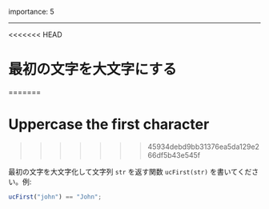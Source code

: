 importance: 5

---

<<<<<<< HEAD
# 最初の文字を大文字にする
=======
# Uppercase the first character
>>>>>>> 45934debd9bb31376ea5da129e266df5b43e545f

最初の文字を大文字化して文字列 `str` を返す関数 `ucFirst(str)` を書いてください。例:

```js
ucFirst("john") == "John";
```
